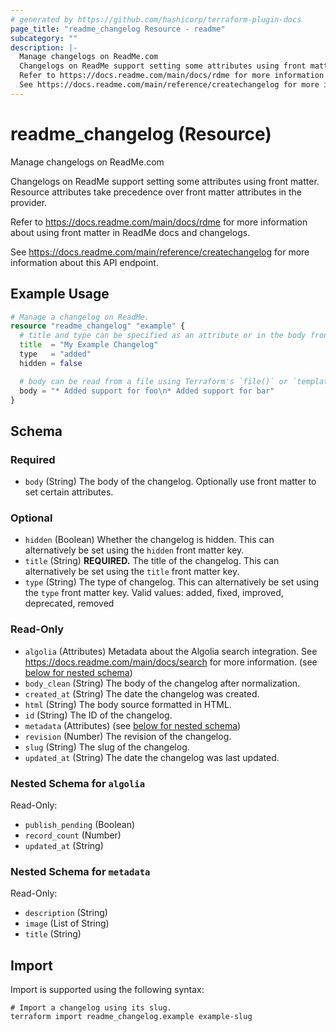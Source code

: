 ```yaml
---
# generated by https://github.com/hashicorp/terraform-plugin-docs
page_title: "readme_changelog Resource - readme"
subcategory: ""
description: |-
  Manage changelogs on ReadMe.com
  Changelogs on ReadMe support setting some attributes using front matter. Resource attributes take precedence over front matter attributes in the provider.
  Refer to https://docs.readme.com/main/docs/rdme for more information about using front matter in ReadMe docs and changelogs.
  See https://docs.readme.com/main/reference/createchangelog for more information about this API endpoint.
---
```


# readme_changelog (Resource)

Manage changelogs on ReadMe.com

Changelogs on ReadMe support setting some attributes using front matter. Resource attributes take precedence over front matter attributes in the provider.

Refer to <https://docs.readme.com/main/docs/rdme> for more information about using front matter in ReadMe docs and changelogs.

See <https://docs.readme.com/main/reference/createchangelog> for more information about this API endpoint.

## Example Usage

```terraform
# Manage a changelog on ReadMe.
resource "readme_changelog" "example" {
  # title and type can be specified as an attribute or in the body front matter.
  title  = "My Example Changelog"
  type   = "added"
  hidden = false

  # body can be read from a file using Terraform's `file()` or `templatefile()` functions.
  body = "* Added support for foo\n* Added support for bar"
}
```

<!-- schema generated by tfplugindocs -->
## Schema

### Required

- `body` (String) The body of the changelog. Optionally use front matter to set certain attributes.

### Optional

- `hidden` (Boolean) Whether the changelog is hidden. This can alternatively be set using the `hidden` front matter key.
- `title` (String) __REQUIRED.__ The title of the changelog. This can alternatively be set using the `title` front matter key.
- `type` (String) The type of changelog. This can alternatively be set using the `type` front matter key. Valid values: added, fixed, improved, deprecated, removed

### Read-Only

- `algolia` (Attributes) Metadata about the Algolia search integration. See <https://docs.readme.com/main/docs/search> for more information. (see [below for nested schema](#nestedatt--algolia))
- `body_clean` (String) The body of the changelog after normalization.
- `created_at` (String) The date the changelog was created.
- `html` (String) The body source formatted in HTML.
- `id` (String) The ID of the changelog.
- `metadata` (Attributes) (see [below for nested schema](#nestedatt--metadata))
- `revision` (Number) The revision of the changelog.
- `slug` (String) The slug of the changelog.
- `updated_at` (String) The date the changelog was last updated.

<a id="nestedatt--algolia"></a>
### Nested Schema for `algolia`

Read-Only:

- `publish_pending` (Boolean)
- `record_count` (Number)
- `updated_at` (String)


<a id="nestedatt--metadata"></a>
### Nested Schema for `metadata`

Read-Only:

- `description` (String)
- `image` (List of String)
- `title` (String)

## Import

Import is supported using the following syntax:

```shell
# Import a changelog using its slug.
terraform import readme_changelog.example example-slug
```
